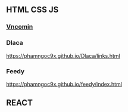 ## HTML CSS JS

### [Vncomin](https://phamngoc9x.github.io/vncomin/links.html)

### Dlaca

https://phamngoc9x.github.io/Dlaca/links.html

### Feedy

https://phamngoc9x.github.io/feedy/index.html

## REACT
